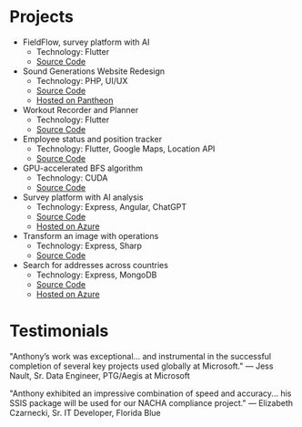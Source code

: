 # Projects
* FieldFlow, survey platform with AI
  * Technology: Flutter
  * [Source Code](https://github.com/SU-MobileSoftwareDev-Group10/FieldFlow)
* Sound Generations Website Redesign
  * Technology: PHP, UI/UX
  * [Source Code](https://github.com/Sound-Generations-Capstone/wp-dev-env)
  * [Hosted on Pantheon](https://v-sg-capstone.pantheonsite.io)
* Workout Recorder and Planner
  * Technology: Flutter
  * [Source Code](https://github.com/ngoantho/flutter-workout-app)
* Employee status and position tracker
  * Technology: Flutter, Google Maps, Location API
  * [Source Code](https://github.com/SU-MobileSoftwareDev-Group10/FieldFlow)
* GPU-accelerated BFS algorithm
  * Technology: CUDA
  * [Source Code](https://github.com/ngoantho/cs5990_on-gpu_async_bfs)
* Survey platform with AI analysis
  * Technology: Express, Angular, ChatGPT
  * [Source Code](https://github.com/ngoantho/SurveySage)
  * [Hosted on Azure](https://surveysage.azurewebsites.net)
* Transform an image with operations
  * Technology: Express, Sharp
  * [Source Code](https://github.com/ngoantho/image-processor)
* Search for addresses across countries
  * Technology: Express, MongoDB
  * [Source Code](https://github.com/ngoantho/cs5200-address-searcher)
  * [Hosted on Azure](https://address-searcher.azurewebsites.net)

# Testimonials
"Anthony’s work was exceptional... and instrumental in the successful completion of several key projects used globally at Microsoft."
— Jess Nault, Sr. Data Engineer, PTG/Aegis at Microsoft

"Anthony exhibited an impressive combination of speed and accuracy... his SSIS package will be used for our NACHA compliance project."
— Elizabeth Czarnecki, Sr. IT Developer, Florida Blue
